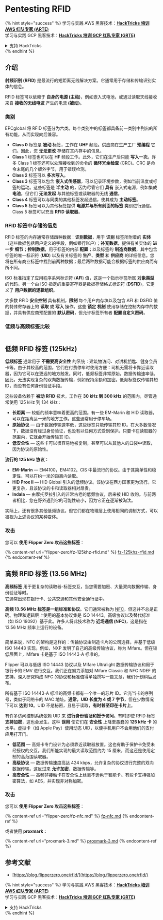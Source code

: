 # Pentesting RFID

{% hint style="success" %}
学习与实践 AWS 黑客技术：<img src="/.gitbook/assets/arte.png" alt="" data-size="line">[**HackTricks 培训 AWS 红队专家 (ARTE)**](https://training.hacktricks.xyz/courses/arte)<img src="/.gitbook/assets/arte.png" alt="" data-size="line">\
学习与实践 GCP 黑客技术：<img src="/.gitbook/assets/grte.png" alt="" data-size="line">[**HackTricks 培训 GCP 红队专家 (GRTE)**<img src="/.gitbook/assets/grte.png" alt="" data-size="line">](https://training.hacktricks.xyz/courses/grte)

<details>

<summary>支持 HackTricks</summary>

* 查看 [**订阅计划**](https://github.com/sponsors/carlospolop)!
* **加入** 💬 [**Discord 群组**](https://discord.gg/hRep4RUj7f) 或 [**Telegram 群组**](https://t.me/peass) 或 **在** **Twitter** 🐦 [**@hacktricks\_live**](https://twitter.com/hacktricks\_live)**上关注我们。**
* **通过向** [**HackTricks**](https://github.com/carlospolop/hacktricks) 和 [**HackTricks Cloud**](https://github.com/carlospolop/hacktricks-cloud) GitHub 仓库提交 PR 分享黑客技巧。

</details>
{% endhint %}

## 介绍

**射频识别 (RFID)** 是最流行的短距离无线解决方案。它通常用于存储和传输识别实体的信息。

RFID 标签可以依赖于 **自身的电源 (主动)**，例如嵌入式电池，或通过读取天线接收来自 **接收的无线电波** 产生的电流 **(被动)**。

### 类别

EPCglobal 将 RFID 标签分为六类。每个类别中的标签都具备前一类别中列出的所有功能，从而实现向后兼容。

* **Class 0** 标签是 **被动** 标签，工作在 **UHF** 频段。供应商在生产工厂 **预编程** 它们。因此，您 **无法更改** 存储在其内存中的信息。
* **Class 1** 标签也可以在 **HF** 频段工作。此外，它们在生产后只能 **写入一次**。许多 Class 1 标签还可以处理接收到的命令的 **循环冗余检查** (CRC)。CRC 是命令末尾的几个额外字节，用于错误检测。
* **Class 2** 标签可以 **多次写入**。
* **Class 3** 标签可以包含 **嵌入式传感器**，可以记录环境参数，例如当前温度或标签的运动。这些标签是 **半主动** 的，因为尽管它们 **具有** 嵌入式电源，例如集成 **电池**，但它们 **无法发起** 与其他标签或读取器的无线 **通信**。
* **Class 4** 标签可以与同类的其他标签发起通信，使其成为 **主动标签**。
* **Class 5** 标签可以为其他标签提供 **电源并与所有前面的标签** 类别进行通信。Class 5 标签可以充当 **RFID 读取器**。

### RFID 标签中存储的信息

RFID 标签的内存通常存储四种数据：**识别数据**，用于 **识别** 标签所附着的 **实体**（这些数据包括用户定义的字段，例如银行账户）；**补充数据**，提供有关实体的 **进一步** **细节**；**控制数据**，用于标签的内部 **配置**；以及标签的 **制造商数据**，其中包含标签的唯一标识符 (**UID**) 以及有关标签的 **生产**、**类型** 和 **供应商** 的详细信息。您将在所有商业标签中找到前两种数据；最后两种数据可能会根据标签的供应商而有所不同。

ISO 标准指定了应用程序系列标识符 (**AFI**) 值，这是一个指示标签所属 **对象类型** 的代码。另一个由 ISO 指定的重要寄存器是数据存储格式标识符 (**DSFID**)，它定义了 **用户数据的逻辑组织**。

大多数 RFID **安全控制** 具有机制，**限制** 每个用户内存块以及包含 AFI 和 DSFID 值的特殊寄存器上的 **读取** 或 **写入** 操作。这些 **锁定** **机制** 使用存储在控制内存中的数据，并具有供应商预配置的 **默认密码**，但允许标签所有者 **配置自定义密码**。

### 低频与高频标签比较

<figure><img src="../../.gitbook/assets/image (983).png" alt=""><figcaption></figcaption></figure>

## 低频 RFID 标签 (125kHz)

**低频标签** 通常用于 **不需要高安全性** 的系统：建筑物访问、对讲机钥匙、健身会员卡等。由于其较高的范围，它们在付费停车时使用方便：司机无需将卡靠近读取器，因为它可以在更远的地方触发。同时，低频标签非常原始，数据传输速率低。因此，无法实现复杂的双向数据传输，例如保持余额和加密。低频标签仅传输其短 ID，而没有任何身份验证手段。

这些设备依赖于 **被动** **RFID** 技术，工作在 **30 kHz 到 300 kHz** 的范围内，尽管通常使用 125 kHz 到 134 kHz：

* **长距离** — 较低的频率意味着更高的范围。有一些 EM-Marin 和 HID 读取器，可以在距离达一米的地方工作。这些通常用于停车场。
* **原始协议** — 由于数据传输速率低，这些标签只能传输其短 ID。在大多数情况下，数据没有经过身份验证，也没有以任何方式受到保护。只要卡在读取器的范围内，它就会开始传输其 ID。
* **低安全性** — 这些卡可以很容易地被复制，甚至可以从其他人的口袋中读取，因为协议的原始性。

**流行的 125 kHz 协议：**

* **EM-Marin** — EM4100，EM4102。CIS 中最流行的协议。由于其简单性和稳定性，可以在约一米的距离内读取。
* **HID Prox II** — HID Global 引入的低频协议。该协议在西方国家更为流行。它更复杂，且该协议的卡和读取器相对昂贵。
* **Indala** — 由摩托罗拉引入的非常古老的低频协议，后来被 HID 收购。与前两者相比，您在野外遇到它的可能性较小，因为它正在逐渐被淘汰。

实际上，还有很多其他低频协议。但它们都在物理层上使用相同的调制方式，可以被视为上述协议的某种变体。

### 攻击

您可以 **使用 Flipper Zero 攻击这些标签**：

{% content-ref url="flipper-zero/fz-125khz-rfid.md" %}
[fz-125khz-rfid.md](flipper-zero/fz-125khz-rfid.md)
{% endcontent-ref %}

## 高频 RFID 标签 (13.56 MHz)

**高频标签** 用于更复杂的读取器-标签交互，当您需要加密、大量双向数据传输、身份验证等时。\
它通常出现在银行卡、公共交通和其他安全通行证中。

**高频 13.56 MHz 标签是一组标准和协议**。它们通常被称为 [NFC](https://nfc-forum.org/what-is-nfc/about-the-technology/)，但这并不总是正确。物理和逻辑层上使用的基本协议集是 ISO 14443。高级协议以及替代标准（如 ISO 19092）基于此。许多人将此技术称为 **近场通信 (NFC)**，这是指在 13.56 MHz 频率上运行的设备。

<figure><img src="../../.gitbook/assets/image (930).png" alt=""><figcaption></figcaption></figure>

简单来说，NFC 的架构是这样的：传输协议由制造卡片的公司选择，并基于低级 ISO 14443 实现。例如，NXP 发明了自己的高级传输协议，称为 Mifare。但在较低层面上，Mifare 卡是基于 ISO 14443-A 标准的。

Flipper 可以与低级 ISO 14443 协议以及 Mifare Ultralight 数据传输协议和用于银行卡的 EMV 进行交互。我们正在努力添加对 Mifare Classic 和 NFC NDEF 的支持。深入研究构成 NFC 的协议和标准值得单独撰写一篇文章，我们计划稍后发布。

所有基于 ISO 14443-A 标准的高频卡都有一个唯一的芯片 ID。它充当卡的序列号，类似于网络卡的 MAC 地址。**通常，UID 长度为 4 或 7 字节**，但在少数情况下可以 **达到 10**。UID 不是秘密，且易于读取，**有时甚至印在卡片上**。

有许多访问控制系统依赖 UID 来 **进行身份验证和授予访问**。有时即使 RFID 标签 **支持加密**，这也会发生。这种 **误用** 使它们在 **安全性** 上降至愚蠢的 **125 kHz 卡** 的水平。虚拟卡（如 Apple Pay）使用动态 UID，以便手机用户不会用他们的支付应用打开门。

* **低范围** — 高频卡专门设计为必须靠近读取器放置。这也有助于保护卡免受未经授权的交互。我们所能实现的最大读取范围约为 15 厘米，而这还是使用定制的高范围读取器。
* **高级协议** — 数据传输速度高达 424 kbps，允许复杂的协议进行完整的双向数据传输。这反过来 **允许加密**、数据传输等。
* **高安全性** — 高频非接触卡在安全性上丝毫不逊色于智能卡。有些卡支持强加密算法，如 AES，并实现非对称加密。

### 攻击

您可以 **使用 Flipper Zero 攻击这些标签**：

{% content-ref url="flipper-zero/fz-nfc.md" %}
[fz-nfc.md](flipper-zero/fz-nfc.md)
{% endcontent-ref %}

或者使用 **proxmark**：

{% content-ref url="proxmark-3.md" %}
[proxmark-3.md](proxmark-3.md)
{% endcontent-ref %}

## 参考文献

* [https://blog.flipperzero.one/rfid/](https://blog.flipperzero.one/rfid/)

{% hint style="success" %}
学习与实践 AWS 黑客技术：<img src="/.gitbook/assets/arte.png" alt="" data-size="line">[**HackTricks 培训 AWS 红队专家 (ARTE)**](https://training.hacktricks.xyz/courses/arte)<img src="/.gitbook/assets/arte.png" alt="" data-size="line">\
学习与实践 GCP 黑客技术：<img src="/.gitbook/assets/grte.png" alt="" data-size="line">[**HackTricks 培训 GCP 红队专家 (GRTE)**<img src="/.gitbook/assets/grte.png" alt="" data-size="line">](https://training.hacktricks.xyz/courses/grte)

<details>

<summary>支持 HackTricks</summary>

* 查看 [**订阅计划**](https://github.com/sponsors/carlospolop)!
* **加入** 💬 [**Discord 群组**](https://discord.gg/hRep4RUj7f) 或 [**Telegram 群组**](https://t.me/peass) 或 **在** **Twitter** 🐦 [**@hacktricks\_live**](https://twitter.com/hacktricks\_live)**上关注我们。**
* **通过向** [**HackTricks**](https://github.com/carlospolop/hacktricks) 和 [**HackTricks Cloud**](https://github.com/carlospolop/hacktricks-cloud) GitHub 仓库提交 PR 分享黑客技巧。

</details>
{% endhint %}
